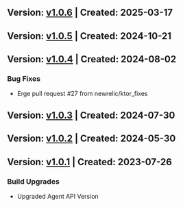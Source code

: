 ## Version: [v1.0.6](https://github.com/newrelic/newrelic-java-kotlin-coroutines/releases/tag/v1.0.6) | Created: 2025-03-17


## Version: [v1.0.5](https://github.com/newrelic/newrelic-java-kotlin-coroutines/releases/tag/v1.0.5) | Created: 2024-10-21


## Version: [v1.0.4](https://github.com/newrelic/newrelic-java-kotlin-coroutines/releases/tag/v1.0.4) | Created: 2024-08-02
### Bug Fixes
- Erge pull request #27 from newrelic/ktor_fixes

## Version: [v1.0.3](https://github.com/newrelic/newrelic-java-kotlin-coroutines/releases/tag/v1.0.3) | Created: 2024-07-30


## Version: [v1.0.2](https://github.com/newrelic/newrelic-java-kotlin-coroutines/releases/tag/v1.0.2) | Created: 2024-05-30


## Version: [v1.0.1](https://github.com/newrelic/newrelic-java-rmi/releases/tag/v1.0.1) | Created: 2023-07-26
### Build Upgrades
- Upgraded Agent API Version
